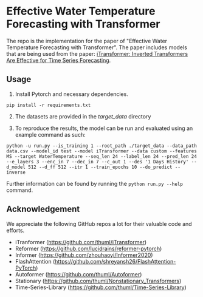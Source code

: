 # Effective Water Temperature Forecasting with Transformer

The repo is the implementation for the paper of "Effective Water Temperature Forecasting with Transformer". The paper includes models that are being used from the paper: [iTransformer: Inverted Transformers Are Effective for Time Series Forecasting](https://arxiv.org/abs/2310.06625).


## Usage 

1. Install Pytorch and necessary dependencies.

```
pip install -r requirements.txt
```

2. The datasets are provided in the *target_data* directory

3. To reproduce the results, the model can be run and evaluated using an example command as such:
```
python -u run.py --is_training 1 --root_path ./target_data --data_path data.csv --model_id test --model iTransformer --data custom --features MS --target WaterTemperature --seq_len 24 --label_len 24 --pred_len 24 --e_layers 3 --enc_in 7 --dec_in 7 --c_out 1 --des '1 Days History' --d_model 512 --d_ff 512 --itr 1 --train_epochs 10 --do_predict --inverse
```

Further information can be found by running the `python run.py --help` command.

## Acknowledgement

We appreciate the following GitHub repos a lot for their valuable code and efforts.
- iTranformer (https://github.com/thuml/iTransformer)
- Reformer (https://github.com/lucidrains/reformer-pytorch)
- Informer (https://github.com/zhouhaoyi/Informer2020)
- FlashAttention (https://github.com/shreyansh26/FlashAttention-PyTorch)
- Autoformer (https://github.com/thuml/Autoformer)
- Stationary (https://github.com/thuml/Nonstationary_Transformers)
- Time-Series-Library (https://github.com/thuml/Time-Series-Library)
